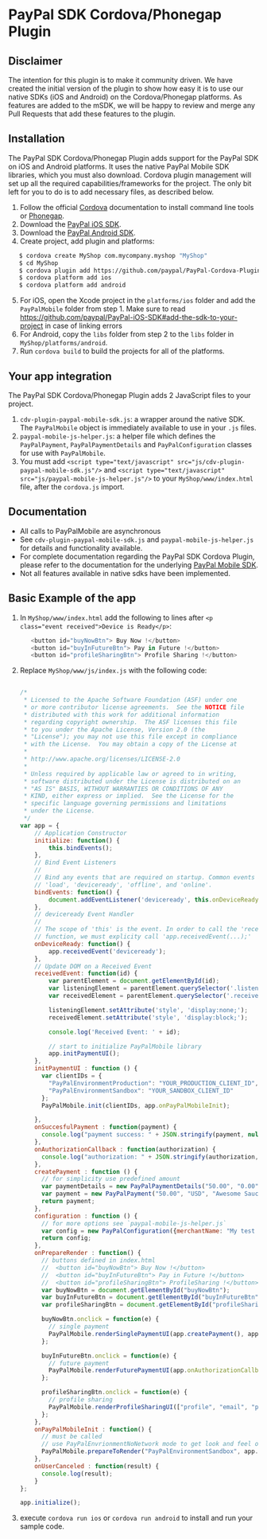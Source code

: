 # PayPal SDK Cordova/Phonegap Plugin


Disclaimer
-----------
The intention for this plugin is to make it community driven. 
We have created the initial version of the plugin to show how easy it is to use our native SDKs (iOS and Android) on the Cordova/Phonegap platforms.
As features are added to the mSDK, we will be happy to review and merge any Pull Requests that add these features to the plugin.

Installation
------------

The PayPal SDK Cordova/Phonegap Plugin adds support for the PayPal SDK on iOS and Android platforms. It uses the native PayPal Mobile SDK libraries, which you must also download. Cordova plugin management will set up all the required capabilities/frameworks for the project. The only bit left for you to do is to add necessary files, as described below.


1. Follow the official [Cordova](https://cordova.apache.org) documentation to install command line tools or [Phonegap](http://phonegap.com/install/).
2. Download the [PayPal iOS SDK](https://github.com/paypal/PayPal-iOS-SDK).
3. Download the [PayPal Android SDK](https://github.com/paypal/PayPal-Android-SDK).
4. Create project, add plugin and platforms:
```bash
   $ cordova create MyShop com.mycompany.myshop "MyShop"
   $ cd MyShop
   $ cordova plugin add https://github.com/paypal/PayPal-Cordova-Plugin
   $ cordova platform add ios
   $ cordova platform add android
``` 
5. For iOS, open the Xcode project in the `platforms/ios` folder and add the `PayPalMobile` folder from step 1. Make sure to read https://github.com/paypal/PayPal-iOS-SDK#add-the-sdk-to-your-project in case of linking errors
6. For Android, copy the `libs` folder from step 2 to the `libs` folder in `MyShop/platforms/android`.
7. Run `cordova build` to build the projects for all of the platforms.


Your app integration
--------------------
The PayPal SDK Cordova/Phonegap Plugin adds 2 JavaScript files to your project.

1. `cdv-plugin-paypal-mobile-sdk.js`: a wrapper around the native SDK. The `PayPalMobile` object is immediately available to use in your `.js` files.
2. `paypal-mobile-js-helper.js`: a helper file which defines the `PayPalPayment`, `PayPalPaymentDetails` and `PayPalConfiguration` classes for use with `PayPalMobile`.
3. You must add `<script type="text/javascript" src="js/cdv-plugin-paypal-mobile-sdk.js"/>` and `<script type="text/javascript" src="js/paypal-mobile-js-helper.js"/>` to your `MyShop/www/index.html` file, after the `cordova.js` import.


Documentation
-------------
- All calls to PayPalMobile are asynchronous
- See `cdv-plugin-paypal-mobile-sdk.js` and `paypal-mobile-js-helper.js` for details and functionality available.
- For complete documentation regarding the PayPal SDK Cordova Plugin, please refer to the documentation for the underlying [PayPal Mobile SDK](https://developer.paypal.com/webapps/developer/docs/integration/mobile/mobile-sdk-overview/).
- Not all features available in native sdks have been implemented.


Basic Example of the app
------------------------

1. In `MyShop/www/index.html` add the following to lines after `<p class="event received">Device is Ready</p>`:
   ```javascript
      <button id="buyNowBtn"> Buy Now !</button>
      <button id="buyInFutureBtn"> Pay in Future !</button>
      <button id="profileSharingBtn"> Profile Sharing !</button>
   ```

2. Replace `MyShop/www/js/index.js` with the following code:
   ```javascript
      
   /*
    * Licensed to the Apache Software Foundation (ASF) under one
    * or more contributor license agreements.  See the NOTICE file
    * distributed with this work for additional information
    * regarding copyright ownership.  The ASF licenses this file
    * to you under the Apache License, Version 2.0 (the
    * "License"); you may not use this file except in compliance
    * with the License.  You may obtain a copy of the License at
    *
    * http://www.apache.org/licenses/LICENSE-2.0
    *
    * Unless required by applicable law or agreed to in writing,
    * software distributed under the License is distributed on an
    * "AS IS" BASIS, WITHOUT WARRANTIES OR CONDITIONS OF ANY
    * KIND, either express or implied.  See the License for the
    * specific language governing permissions and limitations
    * under the License.
    */
   var app = {
       // Application Constructor
       initialize: function() {
           this.bindEvents();
       },
       // Bind Event Listeners
       //
       // Bind any events that are required on startup. Common events are:
       // 'load', 'deviceready', 'offline', and 'online'.
       bindEvents: function() {
           document.addEventListener('deviceready', this.onDeviceReady, false);
       },
       // deviceready Event Handler
       //
       // The scope of 'this' is the event. In order to call the 'receivedEvent'
       // function, we must explicity call 'app.receivedEvent(...);'
       onDeviceReady: function() {
           app.receivedEvent('deviceready');
       },
       // Update DOM on a Received Event
       receivedEvent: function(id) {
           var parentElement = document.getElementById(id);
           var listeningElement = parentElement.querySelector('.listening');
           var receivedElement = parentElement.querySelector('.received');
   
           listeningElement.setAttribute('style', 'display:none;');
           receivedElement.setAttribute('style', 'display:block;');
   
           console.log('Received Event: ' + id);
   
           // start to initialize PayPalMobile library
           app.initPaymentUI();
       },
       initPaymentUI : function () {
         var clientIDs = {
           "PayPalEnvironmentProduction": "YOUR_PRODUCTION_CLIENT_ID",
           "PayPalEnvironmentSandbox": "YOUR_SANDBOX_CLIENT_ID"
         };
         PayPalMobile.init(clientIDs, app.onPayPalMobileInit);
   
       },
       onSuccesfulPayment : function(payment) {
         console.log("payment success: " + JSON.stringify(payment, null, 4));
       },
       onAuthorizationCallback : function(authorization) {
         console.log("authorization: " + JSON.stringify(authorization, null, 4));
       },
       createPayment : function () {
         // for simplicity use predefined amount
         var paymentDetails = new PayPalPaymentDetails("50.00", "0.00", "0.00");
         var payment = new PayPalPayment("50.00", "USD", "Awesome Sauce", "Sale", paymentDetails);
         return payment;
       },
       configuration : function () {
         // for more options see `paypal-mobile-js-helper.js`
         var config = new PayPalConfiguration({merchantName: "My test shop", merchantPrivacyPolicyURL: "https://mytestshop.com/policy", merchantUserAgreementURL: "https://mytestshop.com/agreement"});
         return config;
       },
       onPrepareRender : function() {
         // buttons defined in index.html
         //  <button id="buyNowBtn"> Buy Now !</button>
         //  <button id="buyInFutureBtn"> Pay in Future !</button>
         //  <button id="profileSharingBtn"> ProfileSharing !</button>
         var buyNowBtn = document.getElementById("buyNowBtn");
         var buyInFutureBtn = document.getElementById("buyInFutureBtn");
         var profileSharingBtn = document.getElementById("profileSharingBtn");
   
         buyNowBtn.onclick = function(e) {
           // single payment
           PayPalMobile.renderSinglePaymentUI(app.createPayment(), app.onSuccesfulPayment, app.onUserCanceled);
         };
   
         buyInFutureBtn.onclick = function(e) {
           // future payment
           PayPalMobile.renderFuturePaymentUI(app.onAuthorizationCallback, app.onUserCanceled);
         };
   
         profileSharingBtn.onclick = function(e) {
           // profile sharing
           PayPalMobile.renderProfileSharingUI(["profile", "email", "phone", "address", "futurepayments", "paypalattributes"], app.onAuthorizationCallback, app.onUserCanceled);
         };
       },
       onPayPalMobileInit : function() {
         // must be called
         // use PayPalEnvrionmentNoNetwork mode to get look and feel of the flow
         PayPalMobile.prepareToRender("PayPalEnvironmentSandbox", app.configuration(), app.onPrepareRender);
       },
       onUserCanceled : function(result) {
         console.log(result);
       }
   };
   
   app.initialize();
   ```
3. execute `cordova run ios` or `cordova run android` to install and run your sample code.
